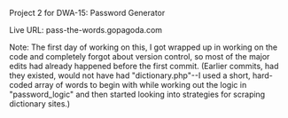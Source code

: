 Project 2 for DWA-15: Password Generator

Live URL: pass-the-words.gopagoda.com

Note: The first day of working on this, I got wrapped up in working on the code and completely forgot about version control, so most of the major edits had already happened before the first commit. (Earlier commits, had they existed, would not have had "dictionary.php"--I used a short, hard-coded array of words to begin with while working out the logic in "password_logic" and then started looking into strategies for scraping dictionary sites.)